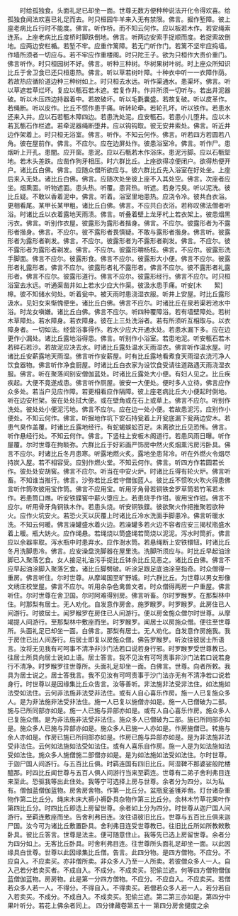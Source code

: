 <!-- { "loadSidebar": true } -->
　　时给孤独食。头面礼足已却坐一面。世尊无数方便种种说法开化令得欢喜。给孤独食闻法欢喜已礼足而去。时只桓园牛羊来入无有禁限。佛言。掘作堑障。彼上座老病比丘行时不能度。佛言。听作桥。而不知云何作。应以板若木作。若安绳索连系。上座老病比丘度桥时脚跌倒地。佛言。听两边安索手捉顺而度。若捉索故倒地。应两边安栏楯。若堑不牢。应重作篱障。若无门听作门。若篱不坚牢应捣墙。作墙所须者一切应与。若不牢应作重楼阁。时只陀王子。欲为只桓作大贵价重门。佛言听作。时只桓园树不好。佛言。听种三种树。华树果树叶树。时上座众所知识比丘于舍卫食已还只桓患热。佛言。听以草若树叶障。十种衣中听一一衣障作荫。若故热应循阶道边种三种树如上。时只桓去水远。听作渠通水。患渠坏。佛言。听以草遮若草烂坏。复应以甎石若木遮。若复作井。作井所须一切听与。若出井泥器破。听以木压四边持器着中。若故破坏。听以毛氀囊盛。若故复破。听以皮革作。若绳断。听以皮作。比丘不惯作患手痛。听转轮牵。若轮孔坏。听以铁作。若患水还来入井。应以石若甎木障四边。若患洗处泥。应安甎石。若患小儿堕井。应以木若瓦甎石作栏遮。若牵泥器绳断堕井。应以钩钩取。彼无安井索处。佛言。听近井边作架着上。时只桓无浴室。佛言。听作。不知云何作。佛言。听若四方若圆若八角。彼在屋前作。佛言。不应尔。应在边屏处作。彼患浴室冷。佛言。听作尸。患烟听上开孔。患闇。应开窗。患泥。应以石甎若木作浴床。患泥污脚。应以石甎堲地。若木头差跌。应凿作狗牙相压。时六群比丘。上座欲得凉便闭户。欲得热便开户。诸比丘白佛。佛言。应随众僧所欲应与。彼六群比丘先入浴室在好处坐。上座后来入无处。诸比丘白佛。佛言。应随次处坐彼上座不入其处空。佛言。次座者应坐。烟熏面。听物遮面。患头热。听覆。患背热。听遮。若身污臭。听以泥洗。彼比丘疑。不敢以香着泥中。佛言。听着。浴室里地患热。应浇令冷。彼共白衣浴。更相看尾。某甲长某甲粗。诸比丘白佛。佛言。不应共白衣浴。若称叹佛法僧者听浴。时诸比丘以衣着露地天雨渍。佛言。听叠着壁上龙牙杙上若衣架上。彼患烟黑污衣。佛言。听别作衣屋。彼露形为露形者揩身。佛言。不应尔。彼露形者为不露形者揩身。佛言。不应尔。彼不露形者畏慎疑。不敢与露形者揩身。佛言听。彼露形者为露形者剃发。佛言。不应尔。彼露形者为不露形者剃发。佛言。不应尔。彼不露形者为露形者剃发。佛言。不应尔。彼露形嚼杨枝。佛言。不应尔。彼露形洗手脚面。佛言不应尔。彼露形食。佛言不应尔。彼露形大小便。佛言不应尔。彼露形者礼露形者。佛言不应尔。彼露形者礼不露形者。佛言不应尔。彼不露形者礼露形者。佛言不应尔。彼露形道行。佛言不应尔。彼露形经行。佛言不应尔。时只桓浴室去水远。听通渠凿井如上若水少应大作渠。彼汲水患手痛。听安[木　　絜]槔。彼不知储水何处。听着瓮中。被天雨时患浇湿衣服。听井上安屋。时比丘露形汲水。见妇女来惭愧便坐。诸比丘白佛。佛言不应尔。时诸比丘在泉若渠若池水中浴。时龙女嗔嫌。诸比丘白佛。佛言不应尔。听四种覆障浴。若有墙壁障处。若树木草障处。若水障身。若衣障身。彼在上三处洗浴者。若有所须听互相取与。以衣障身者。一切如法。经营浴事得作。若水少应大开通水处。若患水漏下多。应在边更作小漏处。诸比丘露地浴得患。佛言。听别作小浴室。若患地泥。听安甎石若木若碎石若沙。若故泥应决去水。时诸比丘露处温水天雨湿衣。佛言听作温水屋。时诸比丘安薪露地天雨湿。佛言听作安薪屋。时有比丘露地看煮食天雨湿衣浇污净人饮食器物。佛言听作净食厨屋。时诸比丘白衣家为设饮食受请往道路遇天雨浇湿衣服。佛言。听在聚落间别安僧伽蓝处。时诸比丘露处大小便。有妇人见之。比丘疾疾起。大便不竟遂成患。佛言听作厕屋。彼安一大便处。便时多人立待。佛言应作众多处。若当户见应作障。若更相看应作隔障。彼上座老病比丘大小便起时倒地。听在边安栏架。彼在处处拭大便。或在壁角或在石上或草上。佛言不应尔。听别作洗处。彼处处小便泥污地。佛言不应尔。应在边一处小便。若故患泥污。应别作小便处。不知云何作。佛言。听掘地作坑下安石持瓮着上开瓮底漏下瓮两边安木。若患气臭作盖覆。时诸比丘露地经行。有蛇蝎蜈蚣百足。未离欲比丘见恐怖。佛言。听作悬经行处。不知云何作。佛言。下竖柱上安板木阁道行。若患风雨日曝。听作屋覆。尔时世尊在拘睒弥。六群比丘于好彩画严饰房中然火炙烟熏污房污卧具。佛言不应尔。时诸比丘冬月患寒。听露地燃火炙。露地坐患背冷。听在外燃火令烟尽持炭入屋。若不相容受。应别作燃火堂。不知云何作。佛言。听四方作若圆若长作。彼处处安胡窖。佛言不应尔。听当在中安火炉。时诸比丘得有轮火炉。佛言听畜。不知谁当推行。佛言。沙弥若比丘若守僧伽蓝人。彼比丘不惯吹火吹火得患佛言听作筒吹彼用宝作筒。佛言不应用宝。听用牙角骨若铜铁舍罗草筒若竹苇若木作。若患筒口燋。听安铁鍱窖中薪火堕应上。若患烧手作钳。彼用宝作钳。佛言不应尔。听用骨牙角铜铁木作。若患头烧。听安铜铁鍱。彼欲聚火作把推聚若欲种火。应作火坑安火。若恐火灭以灰覆上时诸比丘冷水洗面手脚患冷。佛言听暖水洗。不知云何暖。佛言澡罐盛水着火边。若澡罐多若火边不容者应安三揭杖瓶盛水着上暖。瓶大妨火。应作绳悬。若绳烧以筒盛绳若筒烧以泥泥。泻水时筒折。佛言应以余器率取。泻水瓶中时患弃水。应作澍水筒。若悬绳断上安铁镮钮。时诸比丘冬月洗脚患冷。佛言。应安澡盘洗脚器在屋里洗。洗脚所须应与。时比丘早起油涂脚已入聚落乞食。女人接足礼油污手捉比丘钵余比丘见恶之。诸比丘白佛。佛言不应早起油涂脚入聚落乞食。诸比丘脚劈破。听涂足跟足底油涂至指奇。时众僧得一重房。佛言听住。尔时世尊。从摩竭国至旷野城。时六群比丘。为世尊以男女形像文绣庄校堂屋。佛言不应尔。听用余杂色禽兽文者。时众僧得两房一户重屋。佛言听住。尔时世尊在舍卫国。尔时阿难得别房。佛言听畜。尔时罗睺罗。在那梨林中住。时那梨有居士。无人劝化。自发意作房舍。施罗睺罗。时罗睺罗。此房住已人间游行。时彼居士。闻罗睺罗在房住已人间游行。便以房舍施众僧尔时世尊。从摩竭提人间游行。至那梨林中敷座而坐。时罗睺罗。闻居士以房施众僧。便往至世尊所。头面礼足已却坐一面。白佛言。那梨有居士。无人劝化。自发意作房施我。我于房住已出人间游行。后居士即复以房施众僧。佛告罗睺罗。听汝往彼居士所语言。汝将无见我有可呵事不清净非沙门法若口说若身行邪。时罗睺罗受世尊教已。往居士所具向居士说如上语。居士答言。我不见汝有可呵责事非沙门法若口说若身行不清净。时罗睺罗往世尊所。头面礼足却坐一面。白佛言。世尊。向者所敕。我具为居士说之。居士答我言。我不见汝有可呵责事于沙门法亦无有不清净若口说若身行。时世尊以是因缘集比丘众告言。汝等善听。非法施非法受非法住。如法施如法受如法住。云何非法施非法受非法住。或有人自心喜乐作房。施一人已复施众多人。是为非法施非法受非法住。施一人已复以施僧亦如是。施一人已僧破为二部。施与已所同部亦如是。施一人已施与异部亦如是。或有人自心喜乐作房。施众多人已复施众僧。是为非法施非法受非法住。施众多人已僧破为二部。施已所同部亦如是。施众多人已施与异部亦如是。施众多人已施一人亦如是。作房施僧已。转施与余人亦如是。作房已施已所同部亦如是。作房已施与异部亦如是。是为非法施非法受非法住。云何如法施如法受如法住。或有人喜乐自作房。施一人是为如法施如法受如法住。施众多人施僧施二部僧亦如是。是为如法施如法受如法住。尔时世尊。于迦尸国人间游行。与五百比丘俱。时羁连国有四旧比丘。阿湿鞞不那婆娑般陀楼醯那。时四比丘闻世尊与五百人俱人间游行当来至羁连。世尊有二弟子舍利弗目连来至此。恐驱我等出此住处。我等宁可选择上房与世尊。余者分为四分。以为私有。僧伽蓝僧伽蓝物。房舍房舍物。作第一比丘分。盆瓶瓮釜镬斧凿。灯台诸杂重物作第二比丘分。绳床木床大褥小褥卧具杂物作第三比丘分。余林木竹草花果叶作第四比丘分。时四比丘即选上房留世尊。余者如上分为四分。时世尊从迦尸国人间游行。至羁连敷座而坐。告舍利弗目连。汝往语彼旧比丘。世尊与五百比丘俱来迦尸国。汝今可为诸比丘敷置卧具。舍利弗目连受世尊教已。往旧比丘所如所教敕敷卧具。彼比丘答言。世尊是法主。便可随意住止。我等先已选上房留世尊。余者分为四分如上。无客比丘卧具。时舍利弗目连。往世尊所头面礼足却坐一面。以此因缘具白世尊。世尊以此因缘集比丘僧。告言。此四分物。是四方僧物。不应分。不应自入。不应卖买。亦非僧所卖。非众多人乃至一人所卖。若彼僧众多人一人。自入己若分若卖买者。不成自入。不成分。不成卖买。犯偷兰遮。何等四方僧物僧伽蓝僧伽蓝物。房房物。此是第一分四方僧物。不应分。不应自入。不应卖买。若僧若众多人若一人。不得分。不得自入。不得卖买。若僧若众多人若一人。若分若自入若卖买。不成分。不成自入。不成卖买。犯偷兰遮。第二第三亦如是。第四分中果叶听分。若花上佛余者同上。
四分律藏卷第五十一
第四分房舍揵度之余
